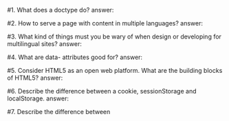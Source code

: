

#1. What does a doctype do?
answer:

#2. How to serve a page with content in multiple languages?
answer:

#3. What kind of things must you be wary of when design or developing for multilingual sites?
answer:

#4. What are data- attributes good for?
answer:

#5. Consider HTML5 as an open web platform. What are the building blocks of HTML5?
answer:

#6. Describe the difference between a cookie, sessionStorage and localStorage.
answer:

#7. Describe the difference between <script>, <script async> and <script defer>.
answer:

#8. Why is it generally a good idea to position CSS <link>s between <head></head> and JS <script>s just before </body>? Do you know any exceptions?
answer:

#9. What is progressive rendering?
answer:

#10. Why you would use a srcset attribute in an image tag? Explain the process the browser uses when evaluating the content of this attribute.
answer:

#11. Have you used different HTML templating languages before?
answer:
